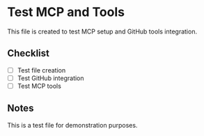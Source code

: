 # Test MCP and Tools

This file is created to test MCP setup and GitHub tools integration.

## Checklist

- [ ] Test file creation
- [ ] Test GitHub integration
- [ ] Test MCP tools

## Notes

This is a test file for demonstration purposes.
